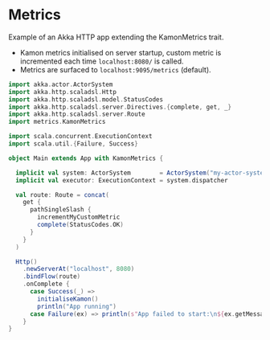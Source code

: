 # Metrics

Example of an Akka HTTP app extending the KamonMetrics trait.
- Kamon metrics initialised on server startup, custom metric is incremented each time `localhost:8080/` is called.
- Metrics are surfaced to `localhost:9095/metrics` (default).

```scala
import akka.actor.ActorSystem
import akka.http.scaladsl.Http
import akka.http.scaladsl.model.StatusCodes
import akka.http.scaladsl.server.Directives.{complete, get, _}
import akka.http.scaladsl.server.Route
import metrics.KamonMetrics

import scala.concurrent.ExecutionContext
import scala.util.{Failure, Success}

object Main extends App with KamonMetrics {

  implicit val system: ActorSystem        = ActorSystem("my-actor-system")
  implicit val executor: ExecutionContext = system.dispatcher

  val route: Route = concat(
    get {
      pathSingleSlash {
        incrementMyCustomMetric
        complete(StatusCodes.OK)
      }
    }
  )

  Http()
    .newServerAt("localhost", 8080)
    .bindFlow(route)
    .onComplete {
      case Success(_) =>
        initialiseKamon()
        println("App running")
      case Failure(ex) => println(s"App failed to start:\n${ex.getMessage}")
    }
}
```

